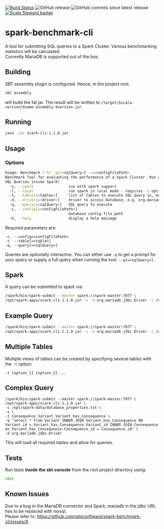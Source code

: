 [![Build Status](https://travis-ci.com/qbicsoftware/scark-cli.svg?branch=development)](https://travis-ci.com/qbicsoftware/scark-cli)
![GitHub release](https://img.shields.io/github/release/qbicsoftware/scark-cli.svg)
![GitHub commits since latest release](https://img.shields.io/github/commits-since/qbicsoftware/scark-cli/latest.svg)
[![Scala Steward badge](https://img.shields.io/badge/Scala_Steward-helping-brightgreen.svg?style=flat&logo=data:image/png;base64,iVBORw0KGgoAAAANSUhEUgAAAA4AAAAQCAMAAAARSr4IAAAAVFBMVEUAAACHjojlOy5NWlrKzcYRKjGFjIbp293YycuLa3pYY2LSqql4f3pCUFTgSjNodYRmcXUsPD/NTTbjRS+2jomhgnzNc223cGvZS0HaSD0XLjbaSjElhIr+AAAAAXRSTlMAQObYZgAAAHlJREFUCNdNyosOwyAIhWHAQS1Vt7a77/3fcxxdmv0xwmckutAR1nkm4ggbyEcg/wWmlGLDAA3oL50xi6fk5ffZ3E2E3QfZDCcCN2YtbEWZt+Drc6u6rlqv7Uk0LdKqqr5rk2UCRXOk0vmQKGfc94nOJyQjouF9H/wCc9gECEYfONoAAAAASUVORK5CYII=)](https://scala-steward.org)


# spark-benchmark-cli
A tool for submitting SQL queries to a Spark Cluster. Various benchmarking statistics will be calculated.    
Currently MariaDB is supported out of the box.

## Building
SBT assembly plugin is configured. Hence, in the project root:
```bash
sbt assembly
```
will build the fat jar. The result will be written to ```/target/$scala-version/$name-assembly-$version.jar```

## Running
```bash
java -jar scark-cli-1.1.0.jar
```

## Usage
### Options
```bash
Usage: Benchmark [-h] -q[=<sqlQuery>] -c=<configFilePath>
Benchmark Tool for evaluating the performance of a Spark Cluster. Run custom
SQL Queries inside Spark!
  -s, --spark                run with spark support 
  -l, --local                run spark in local mode - requires -s option to be in effect
  -t, --table[=<tables>]     list of tables to execute SQL query in, mandatory if running with spark support
  -d, --driver[=<driver>]    driver to access Database, e.g. org.mariadb.jdbc.Driver, mandatory if running with spark support 
  -q, --query[=<sqlQuery>]   SQL query to execute
  -c, --config[=<configFilePath>]
                             database config file path
  -h, --help                 display a help message
```
Required parameters are:
```
-c, --config=<configFilePath>
-t  --table[=<table>]
-q, --query[=<sqlQuery>]
```
Queries are optionally interactive.
You can either use ```-q``` to get a prompt for your query or supply a full query when running the tool: ```--q[=<sqlQuery>]```.

## Spark
A query can be submitted to spark via:
```bash
/spark/bin/spark-submit --master spark://spark-master:7077 \
/opt/spark-apps/scark-cli-1.1.0.jar -s -d org.mariadb.jdbc.Driver -c /opt/spark-data/database_properties.txt -t <table> -q <"query"> 
```

## Example Query
```bash
/spark/bin/spark-submit --master spark://spark-master:7077 \
/opt/spark-apps/scark-cli-1.1.0.jar -s -d org.mariadb.jdbc.Driver -c /opt/spark-data/database_properties.txt -t Consequence -q "SELECT id FROM Consequence"
```

## Multiple Tables
Multiple views of tables can be created by specifying several tables with the ```-t``` option:
```
-t [option_1] [option_2] ...
```

## Complex Query
```
/spark/bin/spark-submit --master spark://spark-master:7077 \
/opt/spark-apps/scark-cli-1.1.0.jar \
-c /opt/spark-data/database_properties.txt \
-s \
-t Consequence Variant Variant_has_Consequence \
-q "select * from Variant INNER JOIN Variant_has_Consequence ON Variant.id = Variant_has_Consequence.Variant_id INNER JOIN Consequence on Variant_has_Consequence.Consequence_id = Consequence.id" \
-d org.mariadb.jdbc.Driver
```

This will load all required tables and allow for queries.

## Tests
Run tests <b>inside the sbt console</b> from the root project directory using:
```bash
test
```

## Known Issues
Due to a bug in the MariaDB connector and Spark, mariadb in the jdbc URL has to be replaced with mysql.    
Please refer to: https://github.com/qbicsoftware/spark-benchmark-cli/issues/9 .
